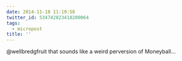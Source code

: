 ```yaml
---
date: 2014-11-18 11:19:58
twitter_id: 534742823418200064
tags:
  - micropost
title: ''
---
```


@wellbredgfruit that sounds like a weird perversion of Moneyball…
